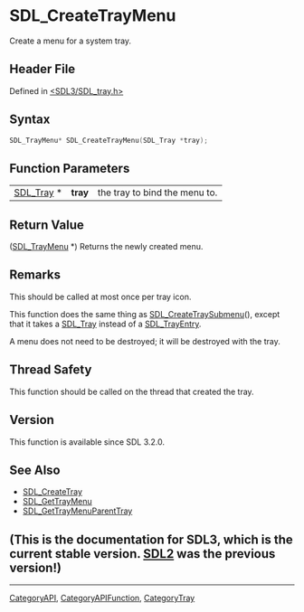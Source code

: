 # SDL_CreateTrayMenu

Create a menu for a system tray.

## Header File

Defined in [<SDL3/SDL_tray.h>](https://github.com/libsdl-org/SDL/blob/main/include/SDL3/SDL_tray.h)

## Syntax

```c
SDL_TrayMenu* SDL_CreateTrayMenu(SDL_Tray *tray);
```

## Function Parameters

|                        |          |                               |
| ---------------------- | -------- | ----------------------------- |
| [SDL_Tray](SDL_Tray) * | **tray** | the tray to bind the menu to. |

## Return Value

([SDL_TrayMenu](SDL_TrayMenu) *) Returns the newly created menu.

## Remarks

This should be called at most once per tray icon.

This function does the same thing as
[SDL_CreateTraySubmenu](SDL_CreateTraySubmenu)(), except that it takes a
[SDL_Tray](SDL_Tray) instead of a [SDL_TrayEntry](SDL_TrayEntry).

A menu does not need to be destroyed; it will be destroyed with the tray.

## Thread Safety

This function should be called on the thread that created the tray.

## Version

This function is available since SDL 3.2.0.

## See Also

- [SDL_CreateTray](SDL_CreateTray)
- [SDL_GetTrayMenu](SDL_GetTrayMenu)
- [SDL_GetTrayMenuParentTray](SDL_GetTrayMenuParentTray)


## (This is the documentation for SDL3, which is the current stable version. [SDL2](https://wiki.libsdl.org/SDL2/) was the previous version!)



----
[CategoryAPI](CategoryAPI), [CategoryAPIFunction](CategoryAPIFunction), [CategoryTray](CategoryTray)

